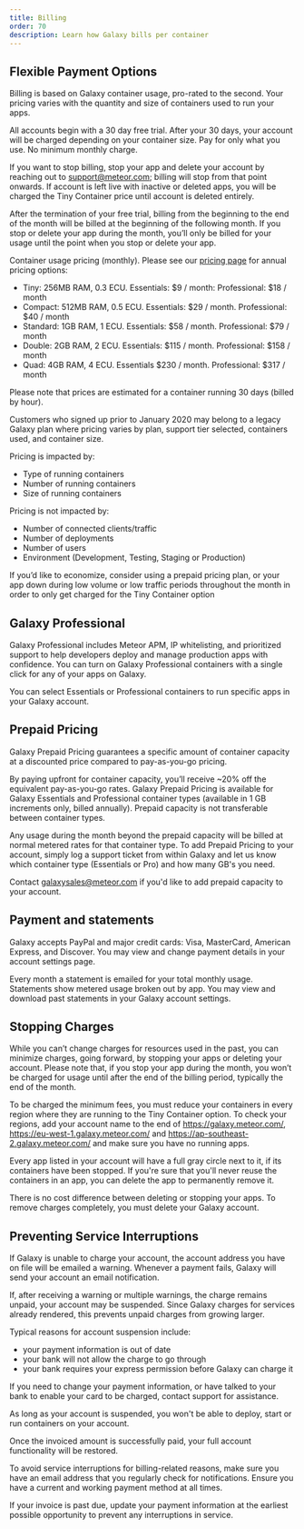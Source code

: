 ```yaml
---
title: Billing
order: 70
description: Learn how Galaxy bills per container
---
```


<h2 id="billing-usage">Flexible Payment Options</h2>

Billing is based on Galaxy container usage, pro-rated to the second. Your pricing varies with the quantity and size of containers used to run your apps.

All accounts begin with a 30 day free trial. After your 30 days, your account will be charged depending on your container size. Pay for only what you use. No minimum monthly charge. 

If you want to stop billing, stop your app and delete your account by reaching out to support@meteor.com; billing will stop from that point onwards. If account is left live with inactive or deleted apps, you will be charged the Tiny Container price until account is deleted entirely. 

After the termination of your free trial, billing from the beginning to the end of the month will be billed at the beginning of the following month. If you stop or delete your app during the month, you’ll only be billed for your usage until the point when you stop or delete your app. 

Container usage pricing (monthly). Please see our [pricing page](https://www.meteor.com/hosting#pricing) for annual pricing options: 
- Tiny: 256MB RAM, 0.3 ECU. Essentials: $9 / month: Professional:  $18 / month
- Compact: 512MB RAM, 0.5 ECU. Essentials: $29 / month. Professional:  $40 / month
- Standard: 1GB RAM, 1 ECU. Essentials: $58 / month. Professional: $79 / month
- Double: 2GB RAM, 2 ECU. Essentials: $115 / month. Professional: $158 / month
- Quad: 4GB RAM, 4 ECU. Essentials $230 / month. Professional: $317 / month
 
Please note that prices are estimated for a container running 30 days (billed by hour).

Customers who signed up prior to January 2020 may belong to a legacy Galaxy plan where pricing varies by plan, support tier selected, containers used, and container size. 

Pricing is impacted by:
- Type of running containers
- Number of running containers
- Size of running containers

Pricing is not impacted by:
- Number of connected clients/traffic
- Number of deployments
- Number of users
- Environment (Development, Testing, Staging or Production)

If you’d like to economize, consider using a prepaid pricing plan, or your app down during low volume or low traffic periods throughout the month in order to only get charged for the Tiny Container option
<h2 id="galaxy-professional">Galaxy Professional</h2>

Galaxy Professional includes Meteor APM, IP whitelisting, and prioritized support to help developers deploy and manage production apps with confidence. You can turn on Galaxy Professional containers with a single click for any of your apps on Galaxy.

You can select Essentials or Professional containers to run specific apps in your Galaxy account.

<h2 id="reserved-pricing">Prepaid Pricing</h2>

Galaxy Prepaid Pricing guarantees a specific amount of container capacity at a discounted price compared to pay-as-you-go pricing.

By paying upfront for container capacity, you’ll receive ~20% off the equivalent pay-as-you-go rates. Galaxy Prepaid Pricing is available for Galaxy Essentials and Professional container types (available in 1 GB increments only, billed annually). Prepaid capacity is not transferable between container types.

Any usage during the month beyond the prepaid capacity will be billed at normal metered rates for that container type. To add Prepaid Pricing to your account, simply log a support ticket from within Galaxy and let us know which container type (Essentials or Pro) and how many GB's you need.

Contact <a href="mailto:galaxysales@meteor.com">galaxysales@meteor.com</a> if you'd like to add prepaid capacity to your account.

<h2 id="billing-update">Payment and statements</h2>

Galaxy accepts PayPal and major credit cards: Visa, MasterCard, American Express, and Discover. You may view and change payment details in your account settings page.

Every month a statement is emailed for your total monthly usage. Statements show metered usage broken out by app. You may view and download past statements in your Galaxy account settings.

<h2 id="stopping-charges">Stopping Charges</h2>

While you can’t change charges for resources used in the past, you can minimize charges, going forward, by stopping your apps or deleting your account. Please note that, if you stop your app during the month, you won’t be charged for usage until after the end of the billing period, typically the end of the month.

To be charged the minimum fees, you must reduce your containers in every region where they are running to the Tiny Container option. To check your regions, add your account name to the end of https://galaxy.meteor.com/, https://eu-west-1.galaxy.meteor.com/ and https://ap-southeast-2.galaxy.meteor.com/ and make sure you have no running apps.

Every app listed in your account will have a full gray circle next to it, if its containers have been stopped.  If you're sure that you'll never reuse the containers in an app, you can delete the app to permanently remove it. 

There is no cost difference between deleting or stopping your apps. To remove charges completely, you must delete your Galaxy account. 

<h2 id="preventing-interruptions">Preventing Service Interruptions</h2>

If Galaxy is unable to charge your account, the account address you have on file will be emailed a warning. Whenever a payment fails, Galaxy will send your account an email notification.

If, after receiving a warning or multiple warnings, the charge remains unpaid, your account may be suspended. Since Galaxy charges for services already rendered, this prevents unpaid charges from growing larger. 

Typical reasons for account suspension include:
- your payment information is out of date
- your bank will not allow the charge to go through
- your bank requires your express permission before Galaxy can charge it

If you need to change your payment information, or have talked to your bank to enable your card to be charged, contact support for assistance.

As long as your account is suspended, you won't be able to deploy, start or run containers on your account.

Once the invoiced amount is successfully paid, your full account functionality will be restored. 

To avoid service interruptions for billing-related reasons, make sure you have an email address that you regularly check for notifications. Ensure you have a current and working payment method at all times. 

If your invoice is past due, update your payment information at the earliest possible opportunity to prevent any interruptions in service.  

